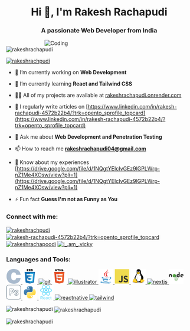 <h1 align="center">Hi 👋, I'm Rakesh Rachapudi</h1>
<h3 align="center">A passionate Web Developer from India</h3>
<img align="right" alt="Coding" width="400" src="https://user-images.githubusercontent.com/74038190/225813708-98b745f2-7d22-48cf-9150-083f1b00d6c9.gif">

<p align="left"> <img src="https://komarev.com/ghpvc/?username=rakeshrachapudi&label=Profile%20views&color=0e75b6&style=flat" alt="rakeshrachapudi" /> </p>

<!-- <p align="left"> <a href="https://github.com/ryo-ma/github-profile-trophy"><img src="https://github-profile-trophy.vercel.app/?username=rakeshrachapudi" alt="rakeshrachapudi" /></a> </p> -->

<p align="left"> <a href="https://twitter.com/rakeshrachpudi" target="blank"><img src="https://img.shields.io/twitter/follow/rakeshrachpudi?logo=twitter&style=for-the-badge" alt="rakeshrachpudi" /></a> </p>

- 🔭 I’m currently working on **Web Development**

- 🌱 I’m currently learning **React and Tailwind CSS**

- 👨‍💻 All of my projects are available at [rakeshrachapudi.onrender.com](rakeshrachapudi.onrender.com)

- 📝 I regularly write articles on [https://www.linkedin.com/in/rakesh-rachapudi-4572b22b4/?trk=opento_sprofile_topcard](https://www.linkedin.com/in/rakesh-rachapudi-4572b22b4/?trk=opento_sprofile_topcard)

- 💬 Ask me about **Web Development and Penetration Testing**

- 📫 How to reach me **rakeshrachapudi04@gmail.com**

- 📄 Know about my experiences [https://drive.google.com/file/d/1NQgtYEIcIvGEz9lGPLWrp-nZ1Me4XOsw/view?pli=1](https://drive.google.com/file/d/1NQgtYEIcIvGEz9lGPLWrp-nZ1Me4XOsw/view?pli=1)

- ⚡ Fun fact **Guess I'm not as Funny as You**

<h3 align="left">Connect with me:</h3>
<p align="left">
<a href="https://twitter.com/rakeshrachpudi" target="blank"><img align="center" src="https://raw.githubusercontent.com/rahuldkjain/github-profile-readme-generator/master/src/images/icons/Social/twitter.svg" alt="rakeshrachpudi" height="30" width="40" /></a>
<a href="https://linkedin.com/in/rakesh-rachapudi-4572b22b4/?trk=opento_sprofile_topcard" target="blank"><img align="center" src="https://raw.githubusercontent.com/rahuldkjain/github-profile-readme-generator/master/src/images/icons/Social/linked-in-alt.svg" alt="rakesh-rachapudi-4572b22b4/?trk=opento_sprofile_topcard" height="30" width="40" /></a>
<a href="https://fb.com/rakeshrachapoodi" target="blank"><img align="center" src="https://raw.githubusercontent.com/rahuldkjain/github-profile-readme-generator/master/src/images/icons/Social/facebook.svg" alt="rakeshrachapoodi" height="30" width="40" /></a>
<a href="https://instagram.com/i_.am_.vicky" target="blank"><img align="center" src="https://raw.githubusercontent.com/rahuldkjain/github-profile-readme-generator/master/src/images/icons/Social/instagram.svg" alt="i_.am_.vicky" height="30" width="40" /></a>
</p>

<h3 align="left">Languages and Tools:</h3>
<p align="left"> <a href="https://www.cprogramming.com/" target="_blank" rel="noreferrer"> <img src="https://raw.githubusercontent.com/devicons/devicon/master/icons/c/c-original.svg" alt="c" width="40" height="40"/> </a> <a href="https://www.w3schools.com/css/" target="_blank" rel="noreferrer"> <img src="https://raw.githubusercontent.com/devicons/devicon/master/icons/css3/css3-original-wordmark.svg" alt="css3" width="40" height="40"/> </a> <a href="https://git-scm.com/" target="_blank" rel="noreferrer"> <img src="https://www.vectorlogo.zone/logos/git-scm/git-scm-icon.svg" alt="git" width="40" height="40"/> </a> <a href="https://www.w3.org/html/" target="_blank" rel="noreferrer"> <img src="https://raw.githubusercontent.com/devicons/devicon/master/icons/html5/html5-original-wordmark.svg" alt="html5" width="40" height="40"/> </a> <a href="https://www.adobe.com/in/products/illustrator.html" target="_blank" rel="noreferrer"> <img src="https://www.vectorlogo.zone/logos/adobe_illustrator/adobe_illustrator-icon.svg" alt="illustrator" width="40" height="40"/> </a> <a href="https://www.java.com" target="_blank" rel="noreferrer"> <img src="https://raw.githubusercontent.com/devicons/devicon/master/icons/java/java-original.svg" alt="java" width="40" height="40"/> </a> <a href="https://developer.mozilla.org/en-US/docs/Web/JavaScript" target="_blank" rel="noreferrer"> <img src="https://raw.githubusercontent.com/devicons/devicon/master/icons/javascript/javascript-original.svg" alt="javascript" width="40" height="40"/> </a> <a href="https://www.linux.org/" target="_blank" rel="noreferrer"> <img src="https://raw.githubusercontent.com/devicons/devicon/master/icons/linux/linux-original.svg" alt="linux" width="40" height="40"/> </a> <a href="https://nextjs.org/" target="_blank" rel="noreferrer"> <img src="https://cdn.worldvectorlogo.com/logos/nextjs-2.svg" alt="nextjs" width="40" height="40"/> </a> <a href="https://nodejs.org" target="_blank" rel="noreferrer"> <img src="https://raw.githubusercontent.com/devicons/devicon/master/icons/nodejs/nodejs-original-wordmark.svg" alt="nodejs" width="40" height="40"/> </a> <a href="https://www.photoshop.com/en" target="_blank" rel="noreferrer"> <img src="https://raw.githubusercontent.com/devicons/devicon/master/icons/photoshop/photoshop-line.svg" alt="photoshop" width="40" height="40"/> </a> <a href="https://www.python.org" target="_blank" rel="noreferrer"> <img src="https://raw.githubusercontent.com/devicons/devicon/master/icons/python/python-original.svg" alt="python" width="40" height="40"/> </a> <a href="https://reactjs.org/" target="_blank" rel="noreferrer"> <img src="https://raw.githubusercontent.com/devicons/devicon/master/icons/react/react-original-wordmark.svg" alt="react" width="40" height="40"/> </a> <a href="https://reactnative.dev/" target="_blank" rel="noreferrer"> <img src="https://reactnative.dev/img/header_logo.svg" alt="reactnative" width="40" height="40"/> </a> <a href="https://tailwindcss.com/" target="_blank" rel="noreferrer"> <img src="https://www.vectorlogo.zone/logos/tailwindcss/tailwindcss-icon.svg" alt="tailwind" width="40" height="40"/> </a> </p>

<p><img align="left" src="https://github-readme-stats.vercel.app/api/top-langs?username=rakeshrachapudi&show_icons=true&locale=en&layout=compact" alt="rakeshrachapudi" /></p>

<p>&nbsp;<img align="center" src="https://github-readme-stats.vercel.app/api?username=rakeshrachapudi&show_icons=true&locale=en" alt="rakeshrachapudi" /></p>

<p><img align="center" src="https://github-readme-streak-stats.herokuapp.com/?user=rakeshrachapudi&" alt="rakeshrachapudi" /></p>
